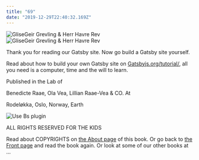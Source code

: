 ```yaml
---
title: "69"
date: "2019-12-29T22:40:32.169Z"
---
```

![GliseGeir Grevling & Herr Havre Rev](./image025.png)
![GliseGeir Grevling & Herr Havre Rev](./image0.jpg)



Thank you for reading our Gatsby site.
Now go build a Gatsby site yourself.

Read about how to build your own Gatsby site on [Gatsbyjs.org/tutorial/](https://www.gatsbyjs.org/tutorial/), all you need is a computer, time and the will to learn.

Published in the Lab of

Benedicte Raae, Ola Vea, Lillian Raae-Vea & CO. At

Rodeløkka, Oslo, Norway, Earth

![Use Bs plugin](.https://www.instagram.com/p/BtkuLE1gGs7/)

ALL RIGHTS RESERVED
FOR THE KIDS

Read about COPYRIGHTS on [the About page](https://youthful-ardinghelli-5eaac6.netlify.com/about) of this book. Or go back to [the Front page](https://youthful-ardinghelli-5eaac6.netlify.com/) and read the book again. Or look at some of our other books at ...

